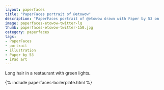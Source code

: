```yaml
---
layout: paperfaces
title: "PaperFaces portrait of @etowow"
description: "PaperFaces portrait of @etowow drawn with Paper by 53 on an iPad."
image: paperfaces-etowow-twitter-lg
thumb: paperfaces-etowow-twitter-150.jpg
category: paperfaces
tags: 
- PaperFaces
- portrait
- illustration
- Paper by 53
- iPad art
---
```


Long hair in a restaurant with green lights.

{% include paperfaces-boilerplate.html %}